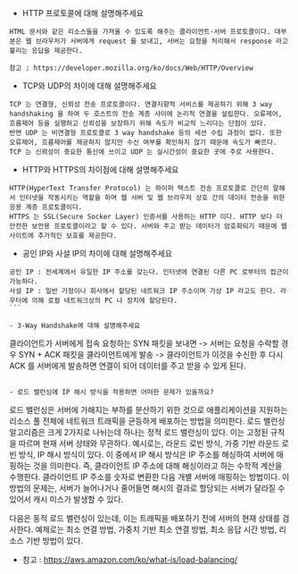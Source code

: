 - HTTP 프로토콜에 대해 설명해주세요
```
HTML 문서와 같은 리소스들을 가져올 수 있도록 해주는 클라이언트-서버 프로토콜이다. 대부분은 웹 브라우저가 서버에게 request 를 보내고, 서버는 요청을 처리해서 response 라고 불리는 응답을 제공한다.

참고 : https://developer.mozilla.org/ko/docs/Web/HTTP/Overview
```

- TCP와 UDP의 차이에 대해 설명해주세요
```
TCP 는 연결형, 신뢰성 전송 프로토콜이다. 연결지향적 서비스를 제공하기 위해 3 way handshaking 을 하여 두 호스트의 전송 계층 사이에 논리적 연결을 설립한다. 오류제어, 흐름제어 등을 실행하고 신뢰성을 보장하기 위해 속도가 비교적 느리다는 단점이 있다.
반면 UDP 는 비연결형 프로토콜로 3 way handshake 등의 세션 수립 과정이 없다. 또한 오류제어, 흐름제어를 제공하지 않지만 수신 여부를 확인하지 않기 때문에 속도가 빠르다.
TCP 는 신뢰성이 중요한 통신에 쓰이고 UDP 는 실시간성이 중요한 곳에 주로 사용한다.
```

- HTTP와 HTTPS의 차이점에 대해 설명해주세요
```
HTTP(HyperText Transfer Protocol) 는 하이퍼 텍스트 전송 프로토콜로 간단히 말해서 인터넷을 작동시키는 역할을 하며 웹 서버 및 웹 브라우저 상호 간의 데이터 전송을 위한 응용 계층 프로토콜이다.
HTTPS 는 SSL(Secure Socker Layer) 인증서를 사용하는 HTTP 이다. HTTP 보다 더 안전한 보안용 프로토콜이라고 할 수 있다. 서버와 주고 받는 데이터가 암호화되기 때문에 웹사이트에 추가적인 보호를 제공한다.
```

- 공인 IP와 사설 IP의 차이에 대해 설명해주세요
```
공인 IP : 전세계에서 유일한 IP 주소를 갖는다. 인터넷에 연결된 다른 PC 로부터의 접근이 가능하다.
사설 IP : 일반 가정이나 회사에서 할당된 네트워크 IP 주소이며 가상 IP 라고도 한다. 라우터에 의해 로컬 네트워크상의 PC 나 장치에 할당된다.                                        ```

- 3-Way Handshake에 대해 설명해주세요
```
클라이언트가 서버에게 접속 요청하는 SYN 패킷을 보내면 -> 서버는 요청을 수락할 경우 SYN + ACK 패킷을 클라이언트에게 발송 -> 클라이언트가 이것을 수신한 후 다시 ACK 를 서버에게 발송하면 연결이 되어 데이터를 주고 받을 수 있게 된다.
```

- 로드 밸런싱에 IP 해시 방식을 적용하면 어떠한 문제가 있을까요?
```
로드 밸런싱은 서버에 가해지는 부하를 분산하기 위한 것으로 애플리케이션을 지원하는 리소스 풀 전체에 네트워크 트래픽을 균등하게 배포하는 방법을 의미한다. 로드 밸런싱 알고리즘은 크게 2가지로 나뉘는데 하나는 정적 로드 밸런싱이 있다. 이는 고정된 규칙을 따르며 현재 서버 상태와 무관하다.
예시로는, 라운드 로빈 방식, 가중 기반 라운드 로빈 방식, IP 해시 방식이 있다. 이 중에서 IP 해시 방식은 IP 주소를 해싱하여 서버에 매핑하는 것을 의미한다. 즉, 클라이언트 IP 주소에 대해 해싱이라고 하는 수학적 계산을 수행한다. 클라이언트 IP 주소를 숫자로 변환한 다음 개별 서버에 매핑하는 방법이다. 이 방법의 문제는, 서버가 늘어나거나 줄어들면 해시의 결과로 할당되는 서버가 달라질 수 있어서 캐시 미스가 발생할 수 있다.

다음은 동적 로드 밸런싱이 있는데, 이는 트래픽을 배포하기 전에 서버의 현재 상태를 검사한다. 예제로는 최소 연결 방법, 가중치 기반 최소 연결 방법, 최소 응답 시간 방법, 리소스 기반 방법이 있다.

- 참고 : https://aws.amazon.com/ko/what-is/load-balancing/
```